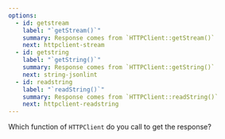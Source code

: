 ```yaml
---
options:
  - id: getstream
    label: "`getStream()`"
    summary: Response comes from `HTTPClient::getStream()`
    next: httpclient-stream
  - id: getstring
    label: "`getString()`"
    summary: Response comes from `HTTPClient::getString()`
    next: string-jsonlint
  - id: readstring
    label: "`readString()`"
    summary: Response comes from `HTTPClient::readString()`
    next: httpclient-readstring
---
```


Which function of `HTTPClient` do you call to get the response?